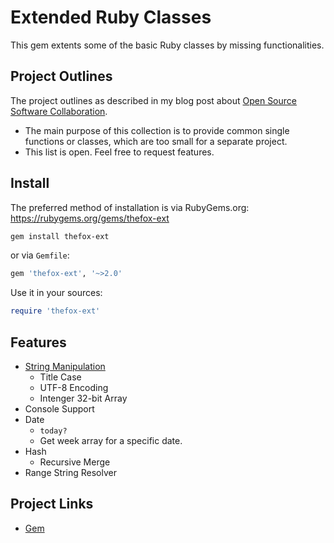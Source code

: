 # Extended Ruby Classes

This gem extents some of the basic Ruby classes by missing functionalities.

## Project Outlines

The project outlines as described in my blog post about [Open Source Software Collaboration](https://blog.fox21.at/2019/02/21/open-source-software-collaboration.html).

- The main purpose of this collection is to provide common single functions or classes, which are too small for a separate project.
- This list is open. Feel free to request features.

## Install

The preferred method of installation is via RubyGems.org:
<https://rubygems.org/gems/thefox-ext>

```bash
gem install thefox-ext
```

or via `Gemfile`:

```ruby
gem 'thefox-ext', '~>2.0'
```

Use it in your sources:

```ruby
require 'thefox-ext'
```

## Features

- [String Manipulation](lib/thefox-ext/ext/string.rb)
	- Title Case
	- UTF-8 Encoding
	- Intenger 32-bit Array
- Console Support
- Date
	- `today?`
	- Get week array for a specific date.
- Hash
	- Recursive Merge
- Range String Resolver

## Project Links

- [Gem](https://rubygems.org/gems/thefox-ext)
